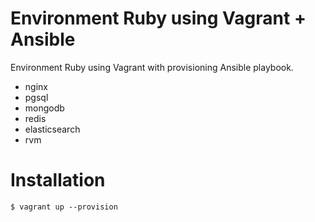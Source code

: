 # Environment Ruby using Vagrant + Ansible
Environment Ruby using Vagrant with provisioning Ansible playbook.

- nginx
- pgsql
- mongodb
- redis
- elasticsearch
- rvm

# Installation
``
$ vagrant up --provision
``